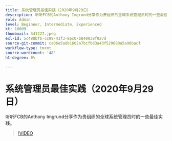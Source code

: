 ```yaml
---
title: 系统管理员最佳实践（2020年9月29日）
description: 听听FCB的Anthony Imgrund分享作为贵组织的全球系统管理员时的一些最佳实践。
role: Admin
level: Beginner, Intermediate, Experienced
kt: 10009
thumbnail: 341227.jpeg
exl-id: 5c480bfb-cc09-43f3-86c0-b840938f027d
source-git-commit: ca06e5a8b1602a7bcfb83a43f529680a5a96bacf
workflow-type: tm+mt
source-wordcount: '48'
ht-degree: 0%

---
```


# 系统管理员最佳实践（2020年9月29日）

听听FCB的Anthony Imgrund分享作为贵组织的全球系统管理员时的一些最佳实践。

>[!VIDEO](https://video.tv.adobe.com/v/341227/?quality=12&learn=on)
